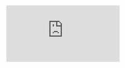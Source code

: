 ![alt text](https://github.com/alam740/Data-Analytics-Course/blob/raw/master/Lecture-PDFs/Lecture2-2019-Collecting-and-plotting-data.pdf "Logo Title Text 1")

